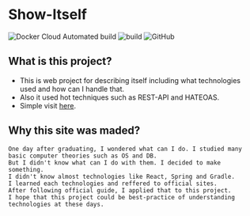 # Show-Itself
![Docker Cloud Automated build](https://img.shields.io/docker/cloud/automated/ibjsw/show-itself)
![build](https://github.com/ByoungJoonIm/Show-Itself/workflows/build/badge.svg?branch=master)
![GitHub](https://img.shields.io/github/license/byoungjoonim/Show-Itself)

## What is this project?
- This is web project for describing itself including what technologies used and how can I handle that.
- Also it used hot techniques such as REST-API and HATEOAS.
- Simple visit [here](http://bjdev.site).

## Why this site was maded?
```
One day after graduating, I wondered what can I do. I studied many basic computer theories such as OS and DB.
But I didn't know what can I do with them. I decided to make something.
I didn't know almost technologies like React, Spring and Gradle.
I learned each technologies and reffered to official sites.
After following official guide, I applied that to this project.
I hope that this project could be best-practice of understanding technologies at these days.
```
